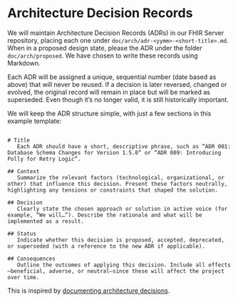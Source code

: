 # Architecture Decision Records

We will maintain Architecture Decision Records (ADRs) in our FHIR Server repository, placing each one under `doc/arch/adr-<yymm>-<short-title>.md`. When in a proposed design state, please the ADR under the folder `doc/arch/proposed`. We have chosen to write these records using Markdown.

Each ADR will be assigned a unique, sequential number (date based as above) that will never be reused. If a decision is later reversed, changed or evolved, the original record will remain in place but will be marked as superseded. Even though it’s no longer valid, it is still historically important.

We will keep the ADR structure simple, with just a few sections in this example template:

```

# Title
   Each ADR should have a short, descriptive phrase, such as “ADR 001: Database Schema Changes for Version 1.5.0” or “ADR 009: Introducing Polly for Retry Logic”.

## Context 
   Summarize the relevant factors (technological, organizational, or other) that influence this decision. Present these factors neutrally, highlighting any tensions or constraints that shaped the solution.

## Decision
   Clearly state the chosen approach or solution in active voice (for example, “We will…”). Describe the rationale and what will be implemented as a result.

## Status
   Indicate whether this decision is proposed, accepted, deprecated, or superseded (with a reference to the new ADR if applicable).

## Consequences
   Outline the outcomes of applying this decision. Include all effects—beneficial, adverse, or neutral—since these will affect the project over time.

```

This is inspired by [documenting architecture decisions](https://cognitect.com/blog/2011/11/15/documenting-architecture-decisions).